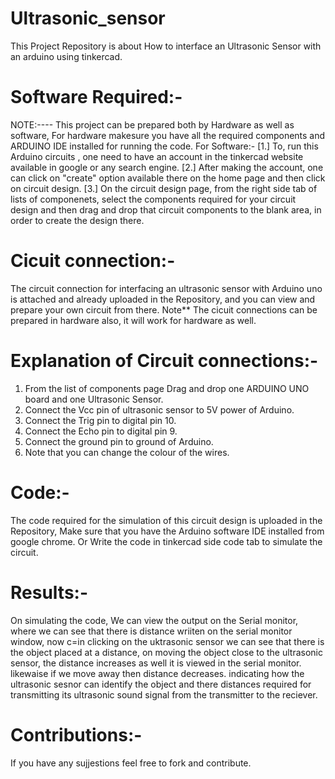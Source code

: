 # Ultrasonic_sensor
This Project Repository is about How to interface an Ultrasonic Sensor with an arduino using tinkercad. 
# Software Required:-
NOTE:---- This project can be prepared both by Hardware as well as software, For hardware makesure you have all the required components and ARDUINO IDE installed for running the code. 
For Software:-
[1.] To, run this Arduino circuits , one need to have an account in the tinkercad website available in google or any search engine. 
[2.] After making the account, one can click on "create" option available there on the home page and then click on circuit design.
[3.] On the circuit design page, from the right side tab of lists of componenets, select the components required for your circuit design and 
then drag and drop that circuit components to the blank area, in order to create the design there.
# Cicuit connection:-
The circuit connection for interfacing an ultrasonic sensor with Arduino uno is attached and already uploaded in the Repository, and  you can view and prepare your own circuit from there.
Note** The cicuit connections can be prepared in hardware also, it will work for hardware as well.
# Explanation of Circuit connections:-
1. From the list of components page Drag and drop one ARDUINO UNO board and one Ultrasonic Sensor.
2.  Connect the Vcc pin of ultrasonic sensor to 5V power of Arduino.
3.  Connect the Trig pin to digital pin 10.
4.  Connect the Echo pin to digital pin 9.
5.  Connect the ground pin to ground of Arduino.
6.  Note that you can change the colour of the wires.
# Code:- 
The code required for the simulation of this circuit design is uploaded in the Repository, Make sure that you have the Arduino software IDE installed from google chrome. Or Write the code in tinkercad side code tab to simulate the circuit. 
# Results:- 
On simulating the code, We can view the output on the Serial monitor, where we can see that there is distance wriiten on the serial monitor window, now c=in clicking on the uktrasonic sensor we can see that there is the object placed at a distance, on moving the object close to the ultrasonic sensor, the distance increases as well it is viewed in the serial monitor. likewaise if we move away then distance decreases. indicating how the ultrasonic sesnor can identify the object and there distances required for transmitting its ultrasonic sound signal from the transmitter to the reciever.
# Contributions:-
If you have any sujjestions feel free to fork and contribute. 
